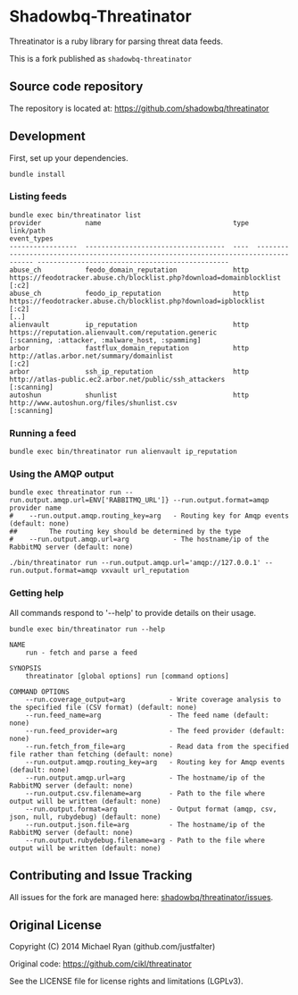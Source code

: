 # Shadowbq-Threatinator

Threatinator is a ruby library for parsing threat data feeds.

This is a fork published as `shadowbq-threatinator`

## Source code repository

The repository is located at: https://github.com/shadowbq/threatinator

## Development

First, set up your dependencies.

```
bundle install
```

### Listing feeds

```
bundle exec bin/threatinator list
provider           name                                 type  link/path                                                                            event_types                                     
-----------------  -----------------------------------  ----  ------------------------------------------------------------------------------------ ------------------------------------------------
abuse_ch           feodo_domain_reputation              http  https://feodotracker.abuse.ch/blocklist.php?download=domainblocklist                 [:c2]                                           
abuse_ch           feodo_ip_reputation                  http  https://feodotracker.abuse.ch/blocklist.php?download=ipblocklist                     [:c2]                                           
[..]
alienvault         ip_reputation                        http  https://reputation.alienvault.com/reputation.generic                                 [:scanning, :attacker, :malware_host, :spamming]
arbor              fastflux_domain_reputation           http  http://atlas.arbor.net/summary/domainlist                                            [:c2]                                           
arbor              ssh_ip_reputation                    http  http://atlas-public.ec2.arbor.net/public/ssh_attackers                               [:scanning]                                     
autoshun           shunlist                             http  http://www.autoshun.org/files/shunlist.csv                                           [:scanning]                                     

```

### Running a feed

```
bundle exec bin/threatinator run alienvault ip_reputation
```

### Using the AMQP output

```
bundle exec threatinator run --run.output.amqp.url=ENV['RABBITMQ_URL']} --run.output.format=amqp provider name
#    --run.output.amqp.routing_key=arg   - Routing key for Amqp events (default: none)
##        The routing key should be determined by the type
#    --run.output.amqp.url=arg           - The hostname/ip of the RabbitMQ server (default: none)
```

```
./bin/threatinator run --run.output.amqp.url='amqp://127.0.0.1' --run.output.format=amqp vxvault url_reputation
```

### Getting help

All commands respond to '--help' to provide details on their usage.

```
bundle exec bin/threatinator run --help

NAME
    run - fetch and parse a feed

SYNOPSIS
    threatinator [global options] run [command options]

COMMAND OPTIONS
    --run.coverage_output=arg           - Write coverage analysis to the specified file (CSV format) (default: none)
    --run.feed_name=arg                 - The feed name (default: none)
    --run.feed_provider=arg             - The feed provider (default: none)
    --run.fetch_from_file=arg           - Read data from the specified file rather than fetching (default: none)
    --run.output.amqp.routing_key=arg   - Routing key for Amqp events (default: none)
    --run.output.amqp.url=arg           - The hostname/ip of the RabbitMQ server (default: none)
    --run.output.csv.filename=arg       - Path to the file where output will be written (default: none)
    --run.output.format=arg             - Output format (amqp, csv, json, null, rubydebug) (default: none)
    --run.output.json.file=arg          - The hostname/ip of the RabbitMQ server (default: none)
    --run.output.rubydebug.filename=arg - Path to the file where output will be written (default: none)

```

## Contributing and Issue Tracking

All issues for the fork are managed here: [shadowbq/threatinator/issues](https://github.com/shadowbq/threatinator/issues).

## Original License
Copyright (C) 2014 Michael Ryan (github.com/justfalter)

Original code: https://github.com/cikl/threatinator

See the LICENSE file for license rights and limitations (LGPLv3).
